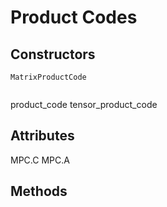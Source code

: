 # Product Codes

## Constructors

```@docs
MatrixProductCode
```

```@docs

```

product_code
tensor_product_code


## Attributes

MPC.C
MPC.A

## Methods
